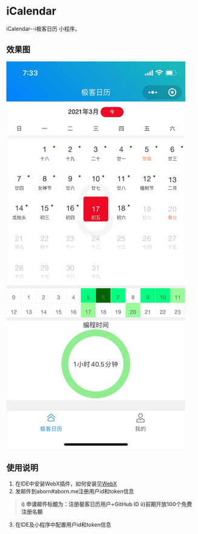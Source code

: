 # iCalendar
iCalendar--i极客日历 小程序。

## 效果图

![](images/demo.png)

## 使用说明  

1. 在IDE中安装WebX插件，如何安装见[WebX](https://github.com/aborn/WebX)  
2. 发邮件到aborn#aborn.me注册用户id和token信息    
> **i) 申请邮件标题为：注册极客日历用户+GitHub ID**
> **ii)前期开放100个免费注册名额**
3. 在IDE及小程序中配置用户id和token信息  